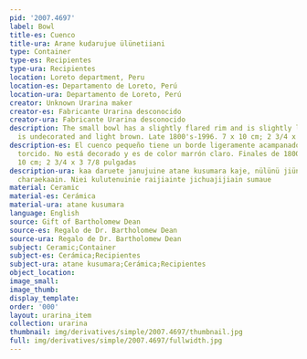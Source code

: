 ```yaml
---
pid: '2007.4697'
label: Bowl
title-es: Cuenco
title-ura: Arane kudarujue ülünetiiani
type: Container
type-es: Recipientes
type-ura: Recipientes
location: Loreto department, Peru
location-es: Departamento de Loreto, Perú
location-ura: Departamento de Loreto, Perú
creator: Unknown Urarina maker
creator-es: Fabricante Urarina desconocido
creator-ura: Fabricante Urarina desconocido
description: The small bowl has a slightly flared rim and is slightly lopsided. It
  is undecorated and light brown. Late 1800's-1996. 7 x 10 cm; 2 3/4 x 3 7/8 in
description-es: El cuenco pequeño tiene un borde ligeramente acampanado y está ligeramente
  torcido. No está decorado y es de color marrón claro. Finales de 1800-1996. 7 x
  10 cm; 2 3/4 x 3 7/8 pulgadas
description-ura: kaa daruete janujuine atane kusumara kaje, nülünü jiünuekaa, nüjüae
  charaekaain. Niei kulutenuinie raijiainte jichuajijiain sumaue
material: Ceramic
material-es: Cerámica
material-ura: atane kusumara
language: English
source: Gift of Bartholomew Dean
source-es: Regalo de Dr. Bartholomew Dean
source-ura: Regalo de Dr. Bartholomew Dean
subject: Ceramic;Container
subject-es: Cerámica;Recipientes
subject-ura: atane kusumara;Cerámica;Recipientes
object_location:
image_small:
image_thumb:
display_template:
order: '000'
layout: urarina_item
collection: urarina
thumbnail: img/derivatives/simple/2007.4697/thumbnail.jpg
full: img/derivatives/simple/2007.4697/fullwidth.jpg
---
```

